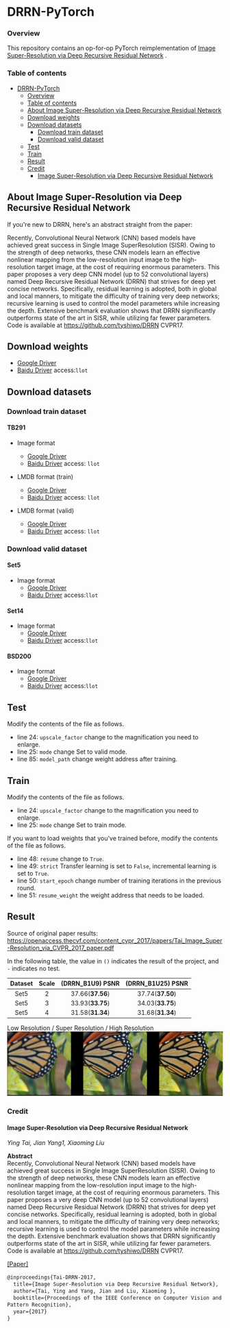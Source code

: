# DRRN-PyTorch

### Overview

This repository contains an op-for-op PyTorch reimplementation
of [Image Super-Resolution via Deep Recursive Residual Network](https://openaccess.thecvf.com/content_cvpr_2017/papers/Tai_Image_Super-Resolution_via_CVPR_2017_paper.pdf)
.

### Table of contents

- [DRRN-PyTorch](#drrn-pytorch)
    - [Overview](#overview)
    - [Table of contents](#table-of-contents)
    - [About Image Super-Resolution via Deep Recursive Residual Network](#about-image-super-resolution-via-deep-recursive-residual-network)
    - [Download weights](#download-weights)
    - [Download datasets](#download-datasets)
        - [Download train dataset](#download-train-dataset)
        - [Download valid dataset](#download-valid-dataset)
    - [Test](#test)
    - [Train](#train)
    - [Result](#result)
    - [Credit](#credit)
        - [Image Super-Resolution via Deep Recursive Residual Network](#image-super-resolution-via-deep-recursive-residual-network)

## About Image Super-Resolution via Deep Recursive Residual Network

If you're new to DRRN, here's an abstract straight from the paper:

Recently, Convolutional Neural Network (CNN) based models have achieved great success in Single Image SuperResolution (SISR). Owing to the strength of
deep networks, these CNN models learn an effective nonlinear mapping from the low-resolution input image to the high-resolution target image, at the
cost of requiring enormous parameters. This paper proposes a very deep CNN model (up to 52 convolutional layers) named Deep Recursive Residual Network
(DRRN) that strives for deep yet concise networks. Specifically, residual learning is adopted, both in global and local manners, to mitigate the
difficulty of training very deep networks; recursive learning is used to control the model parameters while increasing the depth. Extensive benchmark
evaluation shows that DRRN significantly outperforms state of the art in SISR, while utilizing far fewer parameters. Code is available
at https://github.com/tyshiwo/DRRN CVPR17.

## Download weights

- [Google Driver](https://drive.google.com/drive/folders/1yLlwp-W-VTqSPbR7QispSfosLdKEz6Wg?usp=sharing)
- [Baidu Driver](https://pan.baidu.com/s/1Hk7iEpsvuw-DXHEKTj9RMw) access:`llot`

## Download datasets

### Download train dataset

#### TB291

- Image format
    - [Google Driver](https://drive.google.com/drive/folders/13wiE6YqIhyix0RFxpFONJ7Zz_00CttdX?usp=sharing)
    - [Baidu Driver](https://pan.baidu.com/s/1mhbFj0Nvwthmgx07Gas5BQ) access: `llot`

- LMDB format (train)
    - [Google Driver](https://drive.google.com/drive/folders/1BPqN08QHk_xFnMJWMS8grfh_vesVs8Jf?usp=sharing)
    - [Baidu Driver](https://pan.baidu.com/s/1eqeORnKcTmGatx2kAG92-A) access: `llot`

- LMDB format (valid)
    - [Google Driver](https://drive.google.com/drive/folders/1bYqqKk6NJ9wUfxTH2t_LbdMTB04OUicc?usp=sharing)
    - [Baidu Driver](https://pan.baidu.com/s/1W34MeEtLY0m-bOrnaveVmw) access: `llot`

### Download valid dataset

#### Set5

- Image format
    - [Google Driver](https://drive.google.com/file/d/1GtQuoEN78q3AIP8vkh-17X90thYp_FfU/view?usp=sharing)
    - [Baidu Driver](https://pan.baidu.com/s/1dlPcpwRPUBOnxlfW5--S5g) access:`llot`

#### Set14

- Image format
    - [Google Driver](https://drive.google.com/file/d/1CzwwAtLSW9sog3acXj8s7Hg3S7kr2HiZ/view?usp=sharing)
    - [Baidu Driver](https://pan.baidu.com/s/1KBS38UAjM7bJ_e6a54eHaA) access:`llot`

#### BSD200

- Image format
    - [Google Driver](https://drive.google.com/file/d/1cdMYTPr77RdOgyAvJPMQqaJHWrD5ma5n/view?usp=sharing)
    - [Baidu Driver](https://pan.baidu.com/s/1xahPw4dNNc3XspMMOuw1Bw) access:`llot`

## Test

Modify the contents of the file as follows.

- line 24: `upscale_factor` change to the magnification you need to enlarge.
- line 25: `mode` change Set to valid mode.
- line 85: `model_path` change weight address after training.

## Train

Modify the contents of the file as follows.

- line 24: `upscale_factor` change to the magnification you need to enlarge.
- line 25: `mode` change Set to train mode.

If you want to load weights that you've trained before, modify the contents of the file as follows.

- line 48: `resume` change to `True`.
- line 49: `strict` Transfer learning is set to `False`, incremental learning is set to `True`.
- line 50: `start_epoch` change number of training iterations in the previous round.
- line 51: `resume_weight` the weight address that needs to be loaded.

## Result

Source of original paper results: https://openaccess.thecvf.com/content_cvpr_2017/papers/Tai_Image_Super-Resolution_via_CVPR_2017_paper.pdf

In the following table, the value in `()` indicates the result of the project, and `-` indicates no test.

| Dataset | Scale | (DRRN_B1U9) PSNR | (DRRN_B1U25) PSNR |
|:-------:|:-----:|:----------------:|:-----------------:|
|  Set5   |   2   | 37.66(**37.56**) | 37.74(**37.50**)  |
|  Set5   |   3   | 33.93(**33.75**) | 34.03(**33.75**)  |
|  Set5   |   4   | 31.58(**31.34**) | 31.68(**31.34**)  |

Low Resolution / Super Resolution / High Resolution
<span align="center"><img src="assets/result.png"/></span>

### Credit

#### Image Super-Resolution via Deep Recursive Residual Network

_Ying Tai, Jian Yang1, Xiaoming Liu_ <br>

**Abstract** <br>
Recently, Convolutional Neural Network (CNN) based models have achieved great success in Single Image SuperResolution (SISR). Owing to the strength of
deep networks, these CNN models learn an effective nonlinear mapping from the low-resolution input image to the high-resolution target image, at the
cost of requiring enormous parameters. This paper proposes a very deep CNN model (up to 52 convolutional layers) named Deep Recursive Residual Network
(DRRN) that strives for deep yet concise networks. Specifically, residual learning is adopted, both in global and local manners, to mitigate the
difficulty of training very deep networks; recursive learning is used to control the model parameters while increasing the depth. Extensive benchmark
evaluation shows that DRRN significantly outperforms state of the art in SISR, while utilizing far fewer parameters. Code is available
at https://github.com/tyshiwo/DRRN CVPR17.

[[Paper]](https://openaccess.thecvf.com/content_cvpr_2017/papers/Tai_Image_Super-Resolution_via_CVPR_2017_paper.pdf)

```
@inproceedings{Tai-DRRN-2017,
  title={Image Super-Resolution via Deep Recursive Residual Network},
  author={Tai, Ying and Yang, Jian and Liu, Xiaoming },
  booktitle={Proceedings of the IEEE Conference on Computer Vision and Pattern Recognition},
  year={2017}
}
```
